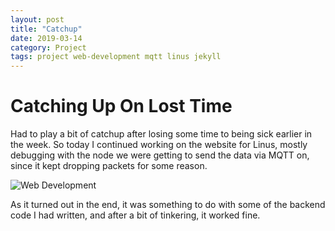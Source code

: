 ```yaml
---
layout: post
title: "Catchup"
date: 2019-03-14
category: Project
tags: project web-development mqtt linus jekyll
---
```


# Catching Up On Lost Time

Had to play a bit of catchup after losing some time to being sick earlier in the week. So today I continued working on the website for Linus, mostly debugging with the node we were getting
to send the data via MQTT on, since it kept dropping packets for some reason.

![Web Development](https://kammorne.github.io/lagoma1_IN700/img/evidenceWebDev1.jpg)

As it turned out in the end, it was something to do with some of the backend code I had written, and after a bit of tinkering, it worked fine.
